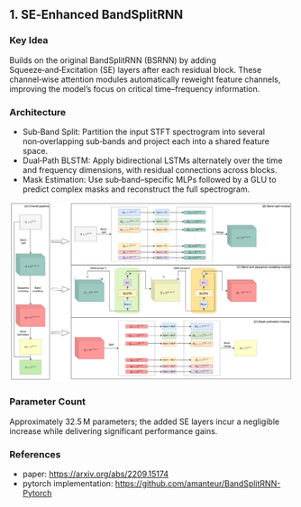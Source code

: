 ## 1. SE‑Enhanced BandSplitRNN
### Key Idea
Builds on the original BandSplitRNN (BSRNN) by adding Squeeze‑and‑Excitation (SE) layers after each residual block. These channel‑wise attention modules automatically reweight feature channels, improving the model’s focus on critical time–frequency information.

### Architecture
- Sub‑Band Split: Partition the input STFT spectrogram into several non‑overlapping sub‑bands and project each into a shared feature space.
- Dual‑Path BLSTM: Apply bidirectional LSTMs alternately over the time and frequency dimensions, with residual connections across blocks.
- Mask Estimation: Use sub‑band–specific MLPs followed by a GLU to predict complex masks and reconstruct the full spectrogram.

![Architecture](./imgs/BSRNN_original.png)

### Parameter Count
Approximately 32.5 M parameters; the added SE layers incur a negligible increase while delivering significant performance gains.

### References
- paper: https://arxiv.org/abs/2209.15174
- pytorch implementation: https://github.com/amanteur/BandSplitRNN-Pytorch
